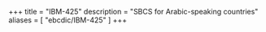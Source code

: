 +++
title = "IBM-425"
description = "SBCS for Arabic-speaking countries"
aliases = [ "ebcdic/IBM-425" ]
+++

